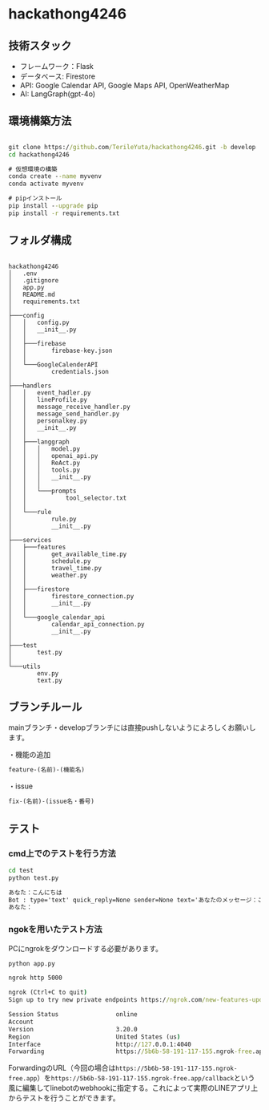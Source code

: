 # hackathong4246

## 技術スタック

- フレームワーク：Flask
- データベース: Firestore
- API: Google Calendar API, Google Maps API, OpenWeatherMap
- AI: LangGraph(gpt-4o)


## 環境構築方法

``` cmd

git clone https://github.com/TerileYuta/hackathong4246.git -b develop
cd hackathong4246

# 仮想環境の構築
conda create --name myvenv
conda activate myvenv

# pipインストール
pip install --upgrade pip 
pip install -r requirements.txt

```

## フォルダ構成

```

hackathong4246
│   .env
│   .gitignore
│   app.py
│   README.md
│   requirements.txt
│
├───config
│   │   config.py
│   │   __init__.py
│   │
│   ├───firebase
│   │       firebase-key.json
│   │
│   └───GoogleCalenderAPI
│           credentials.json
│
├───handlers
│   │   event_hadler.py
│   │   lineProfile.py
│   │   message_receive_handler.py
│   │   message_send_handler.py
│   │   personalkey.py
│   │   __init__.py
│   │
│   ├───langgraph
│   │   │   model.py
│   │   │   openai_api.py
│   │   │   ReAct.py
│   │   │   tools.py
│   │   │   __init__.py
│   │   │
│   │   └───prompts
│   │           tool_selector.txt
│   │
│   └───rule
│           rule.py
│           __init__.py
│
├───services
│   ├───features
│   │       get_available_time.py
│   │       schedule.py
│   │       travel_time.py
│   │       weather.py
│   │
│   ├───firestore
│   │       firestore_connection.py
│   │       __init__.py
│   │
│   └───google_calendar_api
│           calendar_api_connection.py
│           __init__.py
│
├───test
│       test.py
│
└───utils
        env.py
        text.py

```

## ブランチルール

mainブランチ・developブランチには直接pushしないようによろしくお願いします。

・機能の追加

```cmd
feature-(名前)-(機能名)
```

・issue

```cmd
fix-(名前)-(issue名・番号)
```

## テスト

### cmd上でのテストを行う方法

```cmd
cd test
python test.py

あなた：こんにちは
Bot : type='text' quick_reply=None sender=None text='あなたのメッセージ：こんにちは' emojis=None quote_token=None
あなた：
```

### ngokを用いたテスト方法
PCにngrokをダウンロードする必要があります。

```cmd
python app.py
```

```cmd
ngrok http 5000

ngrok (Ctrl+C to quit)
Sign up to try new private endpoints https://ngrok.com/new-features-update?ref=private

Session Status                online
Account                       
Version                       3.20.0
Region                        United States (us)
Interface                     http://127.0.0.1:4040
Forwarding                    https://5b6b-58-191-117-155.ngrok-free.app -> http://localhost:5000   
```

ForwardingのURL（今回の場合は```https://5b6b-58-191-117-155.ngrok-free.app```）を```https://5b6b-58-191-117-155.ngrok-free.app/callback```という風に編集してlinebotのwebhookに指定する。これによって実際のLINEアプリ上からテストを行うことができます。